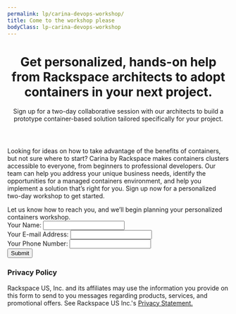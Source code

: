 ```yaml
---
permalink: lp/carina-devops-workshop/
title: Come to the workshop please
bodyClass: lp-carina-devops-workshop
---
```

<div class="lp-section-hero"></div>
<header class="lp-section header">
  <div class="section-container">
    <div class="section-grid">
      <div class="lp-header">
        <h1 class="headline">Get personalized, hands-on help from Rackspace architects to adopt containers in your next project.</h1>
        <p class="lead">Sign up for a two-day collaborative session with our architects to build a prototype container-based solution tailored specifically for your project.</p>
      </div>
    </div>
  </div>
</header>
<div class="lp-section form">
  <div class="section-container">
    <div class="section-grid">
      <div class="form-aside">
        <p class="lead">Looking for ideas on how to take advantage of the benefits of containers, but not sure where to start? Carina by Rackspace makes containers clusters accessible to everyone, from beginners to professional developers. Our team can help you address your unique business needs, identify the opportunities for a managed containers environment, and help you implement a solution that’s right for you. Sign up now for a personalized two-day workshop to get started.</p>
      </div>
      <div class="lp-form">
        <form name="form">
          <div class="lead-in">Let us know how to reach you, and we’ll begin planning your personalized containers workshop.</div>
          <div class="control">
            <label for="">Your Name:</label>
            <input type="text" name="name">
          </div>
          <div class="control">
            <label for="">Your E-mail Address:</label>
            <input type="email" name="email">
          </div>
          <div class="control">
            <label for="">Your Phone Number:</label>
            <input type="email" name="email">
          </div>
          <div class="control">
            <button type="submit" data-ng-disabled="signup.status == 'submitting'" data-ga-click="event" data-category="signup-interaction" data-label="lp-carina-devops-workshop-form-submit" data-action="click">
              Submit
            </button>
          </div>
        </form>
      </div>
    </div>
  </div>
</div>
<div class="lp-section more-info">
  <div class="section-container">
    <div class="section-grid">
      <div class="lp-more-info">
        <h3>Privacy Policy</h3>
        <p> Rackspace US, Inc. and its affiliates may use the information you provide on this form to send to you messages regarding products, services, and promotional offers. See Rackspace US Inc.'s <a href="http://www.rackspace.com/information/legal/privacystatement">Privacy Statement.</a></p>
      </div>
    </div>
  </div>
</div>
